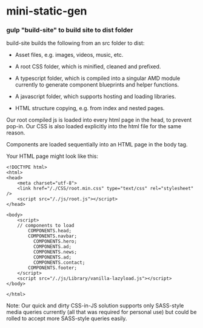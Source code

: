 # mini-static-gen

### gulp "build-site" to build site to dist folder

build-site builds the following from an src folder to dist:

* Asset files, e.g. images, videos, music, etc.
  
* A root CSS folder, which is minified, cleaned and prefixed.
  
* A typescript folder, which is compiled into a singular AMD module currently to generate component blueprints and helper functions.
  
* A javascript folder, which supports hosting and loading libraries.
  
* HTML structure copying, e.g. from index and nested pages.

Our root compiled js is loaded into every html page in the head, to prevent pop-in. Our CSS is also loaded explicitly into the html file for the same reason.

Components are loaded sequentially into an HTML page in the body tag.

Your HTML page might look like this:

```
<!DOCTYPE html>
<html>
<head>
    <meta charset="utf-8">
    <link href="/./CSS/root.min.css" type="text/css" rel="stylesheet" />
    <script src="/./js/root.js"></script>
</head>

<body>
    <script>
    // components to load
        COMPONENTS.head; 
        COMPONENTS.navbar; 
          COMPONENTS.hero; 
          COMPONENTS.ad; 
          COMPONENTS.news; 
          COMPONENTS.ad;
          COMPONENTS.contact;
        COMPONENTS.footer;
    </script>
    <script src="/./js/Library/vanilla-lazyload.js"></script>
</body>

</html>
```

Note: Our quick and dirty CSS-in-JS solution supports only SASS-style media queries currently (all that was required for personal use) but could be rolled to accept more SASS-style queries easily.
